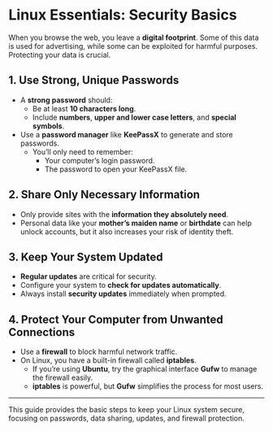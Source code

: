 # Linux Essentials: Security Basics

When you browse the web, you leave a **digital footprint**. Some of this data is used for advertising, while some can be exploited for harmful purposes. Protecting your data is crucial.

## 1. Use Strong, Unique Passwords
- A **strong password** should:
  - Be at least **10 characters long**.
  - Include **numbers**, **upper and lower case letters**, and **special symbols**.
- Use a **password manager** like **KeePassX** to generate and store passwords.
  - You’ll only need to remember:
    - Your computer’s login password.
    - The password to open your KeePassX file.

## 2. Share Only Necessary Information
- Only provide sites with the **information they absolutely need**.
- Personal data like your **mother’s maiden name** or **birthdate** can help unlock accounts, but it also increases your risk of identity theft.

## 3. Keep Your System Updated
- **Regular updates** are critical for security.
- Configure your system to **check for updates automatically**.
- Always install **security updates** immediately when prompted.

## 4. Protect Your Computer from Unwanted Connections
- Use a **firewall** to block harmful network traffic.
- On Linux, you have a built-in firewall called **iptables**.
  - If you’re using **Ubuntu**, try the graphical interface **Gufw** to manage the firewall easily.
  - **iptables** is powerful, but **Gufw** simplifies the process for most users.

---

This guide provides the basic steps to keep your Linux system secure, focusing on passwords, data sharing, updates, and firewall protection.

